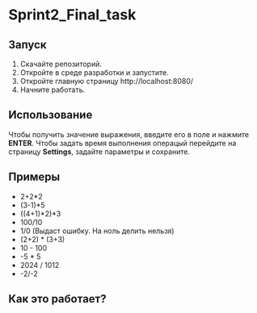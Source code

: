 # Sprint2_Final_task

## Запуск
1. Скачайте репозиторий.
2. Откройте в среде разработки и запустите.
3. Откройте главную страницу http://localhost:8080/
4. Начните работать.

## Использование
Чтобы получить значение выражения, введите его в поле и нажмите __ENTER__.
Чтобы задать время выполнения операцый перейдите на страницу __Settings__, задайте параметры и сохраните.

## Примеры
- 2+2*2
- (3-1)*5
- ((4+1)*2)*3
- 100/10
- 1/0  (Выдаст ошибку. На ноль делить нельзя)
- (2+2) * (3+3)
- 10 - 100
- -5 * 5
- 2024 / 1012
- -2/-2

## Как это работает?
